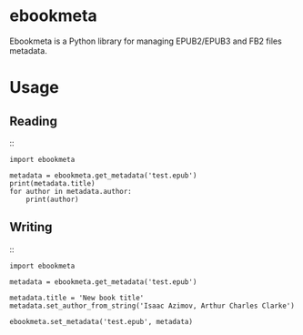 ebookmeta
=========

Ebookmeta is a Python library for managing EPUB2/EPUB3 and FB2 files metadata.


Usage
=====


Reading
-------
::

    import ebookmeta

    metadata = ebookmeta.get_metadata('test.epub')
    print(metadata.title)
    for author in metadata.author:
        print(author)


Writing
-------
::

    import ebookmeta

    metadata = ebookmeta.get_metadata('test.epub')

    metadata.title = 'New book title'
    metadata.set_author_from_string('Isaac Azimov, Arthur Charles Clarke')

    ebookmeta.set_metadata('test.epub', metadata)


